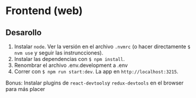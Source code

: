 # Frontend (web)

## Desarollo
1. Instalar `node`. Ver la versión en el archivo `.nvmrc` (o hacer directamente `$ nvm use` y seguir las instruncciones).
2. Instalar las dependencias con `$ npm install`.
3. Renombrar el archivo .env.development a .env
4. Correr con `$ npm run start:dev`.  La app en `http://localhost:3215`. 

Bonus:
Instalar plugins de `react-devtools`y `redux-devtools` en el browser para más placer



